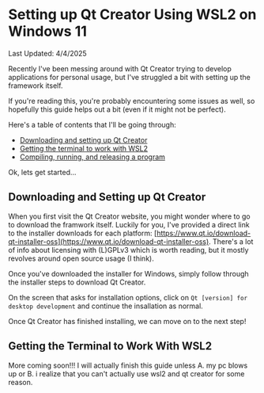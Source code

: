 # Setting up Qt Creator Using WSL2 on Windows 11

Last Updated: 4/4/2025

Recently I've been messing around with Qt Creator trying to develop applications for personal usage, but I've struggled a bit with setting up the framework itself.

If you're reading this, you're probably encountering some issues as well, so hopefully this guide helps out a bit (even if it might not be perfect).

Here's a table of contents that I'll be going through:

- [Downloading and setting up Qt Creator](#downloading-and-setting-up-qt-creator)
- [Getting the terminal to work with WSL2](#getting-the-terminal-to-work-with-wsl2)
- [Compiling, running, and releasing a program](#compiling,-running,-and-releasing-a-program)

Ok, lets get started...

## Downloading and Setting up Qt Creator
When you first visit the Qt Creator website, you might wonder where to go to download the framwork itself.
Luckily for you, I've provided a direct link to the installer downloads for each platform: [https://www.qt.io/download-qt-installer-oss](https://www.qt.io/download-qt-installer-oss).
There's a lot of info about licensing with (L)GPLv3 which is worth reading, but it mostly revolves around open source usage (I think).

Once you've downloaded the installer for Windows, simply follow through the installer steps to download Qt Creator.

On the screen that asks for installation options, click on ```Qt [version] for desktop development``` and continue the insallation as normal.

Once Qt Creator has finished installing, we can move on to the next step!

## Getting the Terminal to Work With WSL2
More coming soon!!! I will actually finish this guide unless A. my pc blows up or B. i realize that you can't actually use wsl2 and qt creator for some reason.



